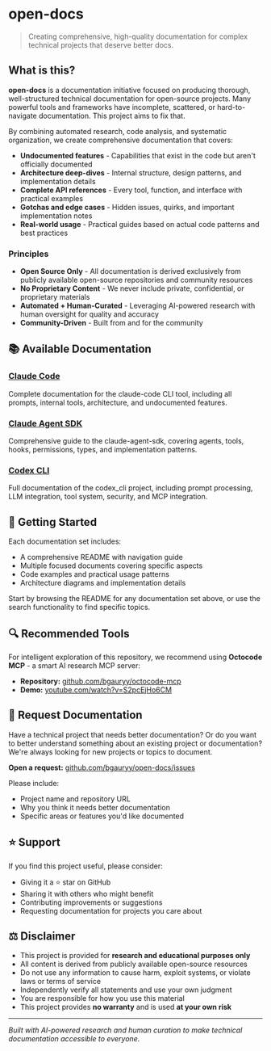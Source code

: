 # open-docs

> Creating comprehensive, high-quality documentation for complex technical projects that deserve better docs.

## What is this?

**open-docs** is a documentation initiative focused on producing thorough, well-structured technical documentation for open-source projects. Many powerful tools and frameworks have incomplete, scattered, or hard-to-navigate documentation. This project aims to fix that.

By combining automated research, code analysis, and systematic organization, we create comprehensive documentation that covers:

- **Undocumented features** - Capabilities that exist in the code but aren't officially documented
- **Architecture deep-dives** - Internal structure, design patterns, and implementation details
- **Complete API references** - Every tool, function, and interface with practical examples
- **Gotchas and edge cases** - Hidden issues, quirks, and important implementation notes
- **Real-world usage** - Practical guides based on actual code patterns and best practices

### Principles

- **Open Source Only** - All documentation is derived exclusively from publicly available open-source repositories and community resources
- **No Proprietary Content** - We never include private, confidential, or proprietary materials
- **Automated + Human-Curated** - Leveraging AI-powered research with human oversight for quality and accuracy
- **Community-Driven** - Built from and for the community

## 📚 Available Documentation

### [Claude Code](docs/claude-code/README.md)
Complete documentation for the claude-code CLI tool, including all prompts, internal tools, architecture, and undocumented features.

### [Claude Agent SDK](docs/claude-agent-sdk/README.md)
Comprehensive guide to the claude-agent-sdk, covering agents, tools, hooks, permissions, types, and implementation patterns.

### [Codex CLI](docs/codex_cli/README.md)
Full documentation of the codex_cli project, including prompt processing, LLM integration, tool system, security, and MCP integration.

## 🚀 Getting Started

Each documentation set includes:
- A comprehensive README with navigation guide
- Multiple focused documents covering specific aspects
- Code examples and practical usage patterns
- Architecture diagrams and implementation details

Start by browsing the README for any documentation set above, or use the search functionality to find specific topics.

## 🔍 Recommended Tools

For intelligent exploration of this repository, we recommend using **Octocode MCP** - a smart AI research MCP server:

- **Repository:** [github.com/bgauryy/octocode-mcp](https://github.com/bgauryy/octocode-mcp)  
- **Demo:** [youtube.com/watch?v=S2pcEjHo6CM](https://www.youtube.com/watch?v=S2pcEjHo6CM)

## 💬 Request Documentation

Have a technical project that needs better documentation? Or do you want to better understand something about an existing project or documentation? We're always looking for new projects or topics to document.

**Open a request:** [github.com/bgauryy/open-docs/issues](https://github.com/bgauryy/open-docs/issues)

Please include:
- Project name and repository URL
- Why you think it needs better documentation
- Specific areas or features you'd like documented

## ⭐ Support

If you find this project useful, please consider:
- Giving it a ⭐ star on GitHub
- Sharing it with others who might benefit
- Contributing improvements or suggestions
- Requesting documentation for projects you care about

## ⚖️ Disclaimer

- This project is provided for **research and educational purposes only**
- All content is derived from publicly available open-source resources
- Do not use any information to cause harm, exploit systems, or violate laws or terms of service
- Independently verify all statements and use your own judgment
- You are responsible for how you use this material
- This project provides **no warranty** and is used **at your own risk**

---

*Built with AI-powered research and human curation to make technical documentation accessible to everyone.*
